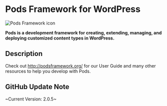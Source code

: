 # Pods Framework for WordPress
![Pods Framework icon](http://podsframework.org/wp-content/themes/pods/images/logo-pods-header.png)

**Pods is a development framework for creating, extending, managing, and deploying customized content types in WordPress.**

## Description

Check out <http://podsframework.org/> for our User Guide and many other resources to help you develop with Pods.

## GitHub Update Note
~Current Version: 2.0.5~